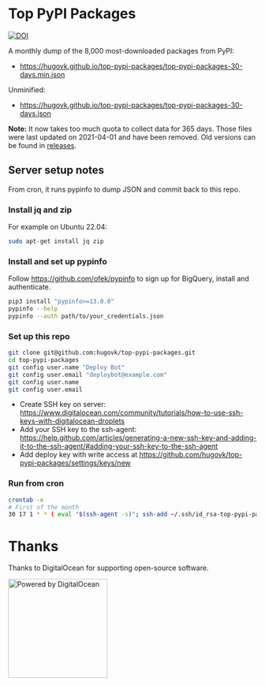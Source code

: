 # Top PyPI Packages

[![DOI](https://zenodo.org/badge/116806538.svg)](https://zenodo.org/badge/latestdoi/116806538)

A monthly dump of the 8,000 most-downloaded packages from PyPI:

* https://hugovk.github.io/top-pypi-packages/top-pypi-packages-30-days.min.json

Unminified:

* https://hugovk.github.io/top-pypi-packages/top-pypi-packages-30-days.json

**Note:** It now takes too much quota to collect data for 365 days.
Those files were last updated on 2021-04-01 and have been removed.
Old versions can be found in [releases](https://github.com/hugovk/top-pypi-packages/releases).

## Server setup notes

From cron, it runs pypinfo to dump JSON and commit back to this repo.

### Install jq and zip

For example on Ubuntu 22.04:

```bash
sudo apt-get install jq zip
```

### Install and set up pypinfo

Follow https://github.com/ofek/pypinfo to sign up for BigQuery, install and authenticate.

```bash
pip3 install "pypinfo>=13.0.0"
pypinfo --help
pypinfo --auth path/to/your_credentials.json
```

### Set up this repo

```bash
git clone git@github.com:hugovk/top-pypi-packages.git
cd top-pypi-packages
git config user.name "Deploy Bot"
git config user.email "deploybot@example.com"
git config user.name
git config user.email
```

* Create SSH key on server: https://www.digitalocean.com/community/tutorials/how-to-use-ssh-keys-with-digitalocean-droplets
* Add your SSH key to the ssh-agent:
https://help.github.com/articles/generating-a-new-ssh-key-and-adding-it-to-the-ssh-agent/#adding-your-ssh-key-to-the-ssh-agent
* Add deploy key with write access at https://github.com/hugovk/top-pypi-packages/settings/keys/new


### Run from cron

```bash
crontab -e
# First of the month
30 17 1 * * ( eval "$(ssh-agent -s)"; ssh-add ~/.ssh/id_rsa-top-pypi-packages; /home/botuser/github/top-pypi-packages/top-pypi-packages.sh ) > /tmp/top-pypi-packages.log 2>&1
```

# Thanks

Thanks to DigitalOcean for supporting open-source software.

<p>
  <a href="https://m.do.co/c/431978e0c3e9">
    <img alt="Powered by DigitalOcean" src="https://opensource.nyc3.cdn.digitaloceanspaces.com/attribution/assets/PoweredByDO/DO_Powered_by_Badge_blue.svg" width="201px">
  </a>
</p>
